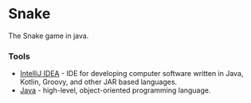 # Snake
The Snake game in java.

### Tools
* [IntelliJ IDEA](https://www.jetbrains.com/idea/) - IDE for developing computer software written in Java, Kotlin, Groovy, and other JAR based languages.
* [Java](https://www.java.com/en/) - high-level, object-oriented programming language.
